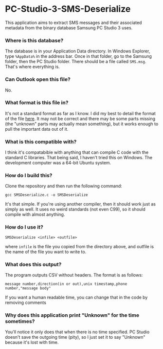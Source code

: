 # PC-Studio-3-SMS-Deserialize
This application aims to extract SMS messages and their associated metadata from the binary database Samsung PC Studio 3 uses.


### Where is this database?
The database is in your Application Data directory. In Windows Explorer, type `%AppData%` in the address bar. Once in that folder, go to the Samsung folder, then the PC Studio folder. There should be a file called `SMS.msg`. That's where everything is.


### Can Outlook open this file?
No.


### What format is this file in?
It's not a standard format as far as I know. I did my best to detail the format of the file [here](https://docs.google.com/document/u/1/d/1JSrFQPBYiSIkekzTrc1Gw5CH57R9UovVlj9rNToaZ2Y/pub). It may not be correct and there may be some parts missing (the "unknown" parts may actually mean something), but it works enough to pull the important data out of it.


### What is this compatible with?
I think it's compatabible with anything that can compile C code with the standard C libraries. That being said, I haven't tried this on Windows. The development computer was a 64-bit Ubuntu system.


### How do I build this?
Clone the repository and then run the following command:

`gcc SMSDeserialize.c -o SMSDeserialize`

It's that simple. If you're using another compiler, then it should work just as simply as well. It uses no weird standards (not even C99), so it should compile with almost anything.


### How do I use it?
`SMSDeserialize <infile> <outfile>`

where `infile` is the file you copied from the directory above, and outfile is the name of the file you want to write to.


### What does this output?
The program outputs CSV without headers. The format is as follows:

`message number,direction(in or out),unix timestamp,phone number,"message body"`

If you want a human readable time, you can change that in the code by removing comments


### Why does this application print "Unknown" for the time sometimes?
You'll notice it only does that when there is no time specified. PC Studio doesn't save the outgoing time (pity), so I just set it to say "Unknown" because it's lost with time.
